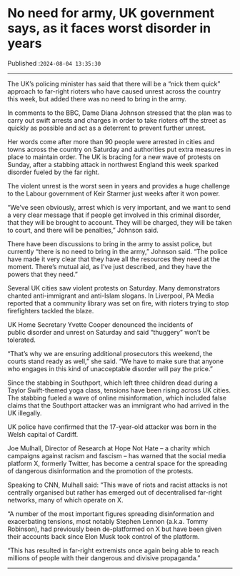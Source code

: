 # No need for army, UK government says, as it faces worst disorder in years

Published :`2024-08-04 13:35:30`

---

The UK’s policing minister has said that there will be a “nick them quick” approach to far-right rioters who have caused unrest across the country this week, but added there was no need to bring in the army.

In comments to the BBC, Dame Diana Johnson stressed that the plan was to carry out swift arrests and charges in order to take rioters off the street as quickly as possible and act as a deterrent to prevent further unrest.

Her words come after more than 90 people were arrested in cities and towns across the country on Saturday and authorities put extra measures in place to maintain order. The UK is bracing for a new wave of protests on Sunday, after a stabbing attack in northwest England this week sparked disorder fueled by the far right.

The violent unrest is the worst seen in years and provides a huge challenge to the Labour government of Keir Starmer just weeks after it won power.

“We’ve seen obviously, arrest which is very important, and we want to send a very clear message that if people get involved in this criminal disorder, that they will be brought to account. They will be charged, they will be taken to court, and there will be penalties,” Johnson said.

There have been discussions to bring in the army to assist police, but currently “there is no need to bring in the army,” Johnson said. “The police have made it very clear that they have all the resources they need at the moment. There’s mutual aid, as I’ve just described, and they have the powers that they need.”

Several UK cities saw violent protests on Saturday. Many demonstrators chanted anti-immigrant and anti-Islam slogans. In Liverpool, PA Media reported that a community library was set on fire, with rioters trying to stop firefighters tackled the blaze.

UK Home Secretary Yvette Cooper denounced the incidents of public disorder and unrest on Saturday and said “thuggery” won’t be tolerated.

“That’s why we are ensuring additional prosecutors this weekend, the courts stand ready as well,” she said. “We have to make sure that anyone who engages in this kind of unacceptable disorder will pay the price.”

Since the stabbing in Southport, which left three children dead during a Taylor Swift-themed yoga class, tensions have been rising across UK cities. The stabbing fueled a wave of online misinformation, which included false claims that the Southport attacker was an immigrant who had arrived in the UK illegally.

UK police have confirmed that the 17-year-old attacker was born in the Welsh capital of Cardiff.

Joe Mulhall, Director of Research at Hope Not Hate – a charity which campaigns against racism and fascism – has warned that the social media platform X, formerly Twitter, has become a central space for the spreading of dangerous disinformation and the promotion of the protests.

Speaking to CNN, Mulhall said: “This wave of riots and racist attacks is not centrally organised but rather has emerged out of decentralised far-right networks, many of which operate on X.

“A number of the most important figures spreading disinformation and exacerbating tensions, most notably Stephen Lennon (a.k.a. Tommy Robinson), had previously been de-platformed on X but have been given their accounts back since Elon Musk took control of the platform.

“This has resulted in far-right extremists once again being able to reach millions of people with their dangerous and divisive propaganda.”

---


